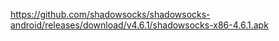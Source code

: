 https://github.com/shadowsocks/shadowsocks-android/releases/download/v4.6.1/shadowsocks-x86-4.6.1.apk
